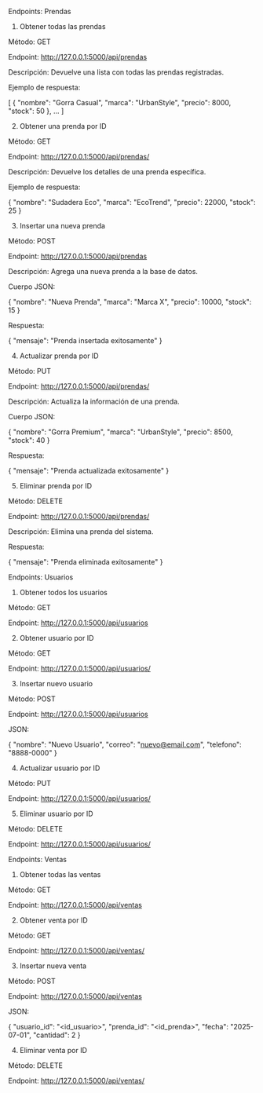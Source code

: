 Endpoints: Prendas

1. Obtener todas las prendas

Método: GET

Endpoint: http://127.0.0.1:5000/api/prendas

Descripción: Devuelve una lista con todas las prendas registradas.

Ejemplo de respuesta:

[
  {
    "nombre": "Gorra Casual",
    "marca": "UrbanStyle",
    "precio": 8000,
    "stock": 50
  },
  ...
]

2. Obtener una prenda por ID

Método: GET

Endpoint: http://127.0.0.1:5000/api/prendas/<id>

Descripción: Devuelve los detalles de una prenda específica.

Ejemplo de respuesta:

{
  "nombre": "Sudadera Eco",
  "marca": "EcoTrend",
  "precio": 22000,
  "stock": 25
}

3. Insertar una nueva prenda

Método: POST

Endpoint: http://127.0.0.1:5000/api/prendas

Descripción: Agrega una nueva prenda a la base de datos.

Cuerpo JSON:

{
  "nombre": "Nueva Prenda",
  "marca": "Marca X",
  "precio": 10000,
  "stock": 15
}

Respuesta:

{ "mensaje": "Prenda insertada exitosamente" }

4. Actualizar prenda por ID

Método: PUT

Endpoint: http://127.0.0.1:5000/api/prendas/<id>

Descripción: Actualiza la información de una prenda.

Cuerpo JSON:

{
  "nombre": "Gorra Premium",
  "marca": "UrbanStyle",
  "precio": 8500,
  "stock": 40
}

Respuesta:

{ "mensaje": "Prenda actualizada exitosamente" }

5. Eliminar prenda por ID

Método: DELETE

Endpoint: http://127.0.0.1:5000/api/prendas/<id>

Descripción: Elimina una prenda del sistema.

Respuesta:

{ "mensaje": "Prenda eliminada exitosamente" }

Endpoints: Usuarios

1. Obtener todos los usuarios

Método: GET

Endpoint: http://127.0.0.1:5000/api/usuarios

2. Obtener usuario por ID

Método: GET

Endpoint: http://127.0.0.1:5000/api/usuarios/<id>

3. Insertar nuevo usuario

Método: POST

Endpoint: http://127.0.0.1:5000/api/usuarios

JSON:

{
  "nombre": "Nuevo Usuario",
  "correo": "nuevo@email.com",
  "telefono": "8888-0000"
}

4. Actualizar usuario por ID

Método: PUT

Endpoint: http://127.0.0.1:5000/api/usuarios/<id>

5. Eliminar usuario por ID

Método: DELETE

Endpoint: http://127.0.0.1:5000/api/usuarios/<id>

Endpoints: Ventas

1. Obtener todas las ventas

Método: GET

Endpoint: http://127.0.0.1:5000/api/ventas

2. Obtener venta por ID

Método: GET

Endpoint: http://127.0.0.1:5000/api/ventas/<id>

3. Insertar nueva venta

Método: POST

Endpoint: http://127.0.0.1:5000/api/ventas

JSON:

{
  "usuario_id": "<id_usuario>",
  "prenda_id": "<id_prenda>",
  "fecha": "2025-07-01",
  "cantidad": 2
}

4. Eliminar venta por ID

Método: DELETE

Endpoint: http://127.0.0.1:5000/api/ventas/<id>